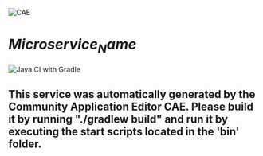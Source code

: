 ![CAE](https://github.com/$Organization_Name$/$Repository_Name$/blob/master/img/logo.png)  

$Microservice_Name$
===================
![Java CI with Gradle](https://github.com/$Organization_Name$/$Repository_Name$/workflows/Java%20CI%20with%20Gradle/badge.svg?branch=master)


This service was automatically generated by the Community Application Editor CAE. Please build it by running "./gradlew build" and run it by executing the start scripts located in the 'bin' folder.
---------------

